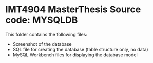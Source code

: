 # IMT4904 MasterThesis Source code: MYSQLDB

This folder contains the following files:
- Screenshot of the database
- SQL file for creating the database (table structure only, no data)
- MySQL Workbench files for displaying the database model
